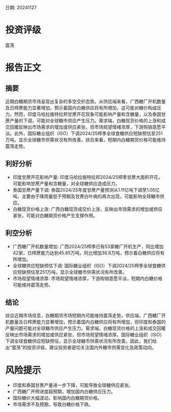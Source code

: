 
日期: 20241127

# 投资评级

震荡

# 报告正文

## 摘要

近期白糖期货市场呈现出复杂的多空交织态势。从供应端来看，广西糖厂开机数量及日榨蔗能力显著增加，预示着国内白糖供应将有所增加，这可能对糖价构成压力。然而，印度马哈拉施特拉邦甘蔗开花现象可能影响产量和含糖量，以及泰国甘蔗产量的下调，可能对全球糖市供应产生压力。需求端，白糖现货价格的上涨和成交回暖反映出市场需求的增加或供应紧张，但市场观望情绪浓厚，下游购销意愿平淡。此外，国际糖业组织（ISO）下调2024/25榨季全球食糖供应短缺预估至251万吨，显示全球糖市供需状况有所改善。综合来看，短期内白糖期货价格可能维持震荡走势。

## 利好分析

* 印度甘蔗开花影响产量: 印度马哈拉施特拉邦2024/25榨季甘蔗大面积开花，可能影响甘蔗产量和含糖量，对全球糖供应造成压力。
* 泰国甘蔗产量下调: 泰国2024/25年度甘蔗产量预测从1.11亿吨下调至1.05亿吨，主要由于降雨量低于预期及甘蔗白叶病的再次出现，可能影响全球糖市供应。
* 白糖现货价格上涨: 广西白糖现货成交价上涨，反映出市场需求的增加或供应紧张，可能对白糖期货价格产生支撑作用。

## 利空分析

* 广西糖厂开机数量增加: 广西2024/25榨季已有53家糖厂开机生产，同比增加42家，日榨蔗能力达到45.85万吨，同比增加36.8万吨，预示着白糖供应将有所增加。
* 全球糖供应短缺预估下调: 国际糖业组织（ISO）下调2024/25榨季全球食糖供应短缺预估至251万吨，显示全球糖市供需状况有所改善。
* 市场观望情绪浓厚: 市场观望情绪浓厚，下游购销意愿平淡，短期内白糖价格可能维持震荡走势。

## 结论

综合近期市场信息，白糖期货市场短期内可能维持震荡走势。供应端，广西糖厂开机数量及日榨蔗能力显著增加，预示着国内白糖供应将有所增加，但印度和泰国的产量问题可能对全球糖市供应产生压力。需求端，白糖现货价格的上涨和成交回暖反映出市场需求的增加或供应紧张，但市场观望情绪浓厚。国际糖业组织（ISO）下调全球食糖供应短缺预估，显示全球糖市供需状况有所改善。因此，我们给出“震荡”的投资评级，建议投资者密切关注国内外糖市供需变化及政策动向。

# 风险提示

* 印度和泰国甘蔗产量进一步下降，可能导致全球糖供应紧张。
* 广西糖厂开榨进度超预期，增加国内白糖供应压力。
* 国际糖价大幅波动，影响国内白糖期货价格。
* 市场需求不及预期，导致白糖价格下跌。
